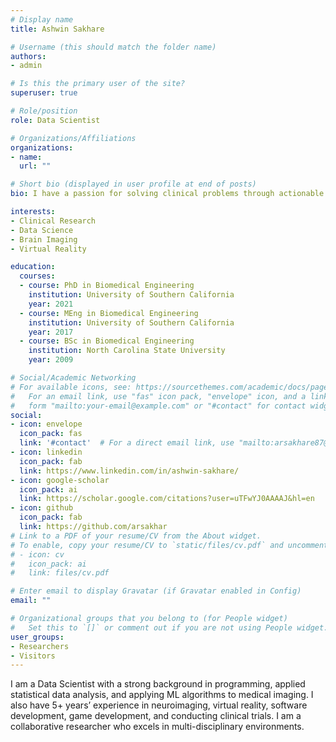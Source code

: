 ```yaml
---
# Display name
title: Ashwin Sakhare

# Username (this should match the folder name)
authors:
- admin

# Is this the primary user of the site?
superuser: true

# Role/position
role: Data Scientist

# Organizations/Affiliations
organizations:
- name:
  url: ""

# Short bio (displayed in user profile at end of posts)
bio: I have a passion for solving clinical problems through actionable insights derived from data-driven approaches.

interests:
- Clinical Research
- Data Science
- Brain Imaging
- Virtual Reality

education:
  courses:
  - course: PhD in Biomedical Engineering
    institution: University of Southern California
    year: 2021
  - course: MEng in Biomedical Engineering
    institution: University of Southern California
    year: 2017
  - course: BSc in Biomedical Engineering
    institution: North Carolina State University
    year: 2009

# Social/Academic Networking
# For available icons, see: https://sourcethemes.com/academic/docs/page-builder/#icons
#   For an email link, use "fas" icon pack, "envelope" icon, and a link in the
#   form "mailto:your-email@example.com" or "#contact" for contact widget.
social:
- icon: envelope
  icon_pack: fas
  link: '#contact'  # For a direct email link, use "mailto:arsakhare87@gmail.com".
- icon: linkedin
  icon_pack: fab
  link: https://www.linkedin.com/in/ashwin-sakhare/
- icon: google-scholar
  icon_pack: ai
  link: https://scholar.google.com/citations?user=uTFwYJ0AAAAJ&hl=en
- icon: github
  icon_pack: fab
  link: https://github.com/arsakhar
# Link to a PDF of your resume/CV from the About widget.
# To enable, copy your resume/CV to `static/files/cv.pdf` and uncomment the lines below.
# - icon: cv
#   icon_pack: ai
#   link: files/cv.pdf

# Enter email to display Gravatar (if Gravatar enabled in Config)
email: ""

# Organizational groups that you belong to (for People widget)
#   Set this to `[]` or comment out if you are not using People widget.
user_groups:
- Researchers
- Visitors
---
```


I am a Data Scientist with a strong background in programming, applied
statistical data analysis, and applying ML algorithms to medical imaging.
I also have 5+ years’ experience in neuroimaging, virtual reality,
software development, game development, and conducting clinical trials.
I am a collaborative researcher who excels in multi-disciplinary environments.
